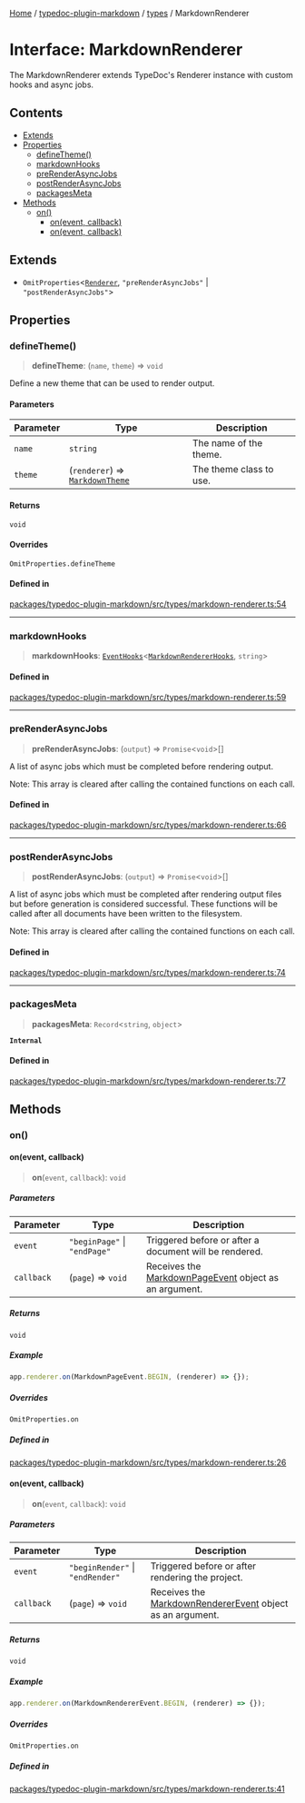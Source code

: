 [Home](../../../README.md) / [typedoc-plugin-markdown](../../README.md) / [types](../README.md) / MarkdownRenderer

# Interface: MarkdownRenderer

The MarkdownRenderer extends TypeDoc's Renderer instance with custom hooks and async jobs.

## Contents

* [Extends](#extends)
* [Properties](#properties)
  * [defineTheme()](#definetheme)
  * [markdownHooks](#markdownhooks)
  * [preRenderAsyncJobs](#prerenderasyncjobs)
  * [postRenderAsyncJobs](#postrenderasyncjobs)
  * [packagesMeta](#packagesmeta)
* [Methods](#methods)
  * [on()](#on)
    * [on(event, callback)](#onevent-callback)
    * [on(event, callback)](#onevent-callback-1)

## Extends

* `OmitProperties`\<[`Renderer`](https://typedoc.org/api/classes/Renderer.html), `"preRenderAsyncJobs"` | `"postRenderAsyncJobs"`>

## Properties

### defineTheme()

> **defineTheme**: (`name`, `theme`) => `void`

Define a new theme that can be used to render output.

#### Parameters

| Parameter | Type                                                                    | Description             |
| --------- | ----------------------------------------------------------------------- | ----------------------- |
| `name`    | `string`                                                                | The name of the theme.  |
| `theme`   | (`renderer`) => [`MarkdownTheme`](../../theme/classes/MarkdownTheme.md) | The theme class to use. |

#### Returns

`void`

#### Overrides

`OmitProperties.defineTheme`

#### Defined in

[packages/typedoc-plugin-markdown/src/types/markdown-renderer.ts:54](https://github.com/typedoc2md/typedoc-plugin-markdown/blob/main/packages/typedoc-plugin-markdown/src/types/markdown-renderer.ts#L54)

***

### markdownHooks

> **markdownHooks**: [`EventHooks`](https://typedoc.org/api/classes/EventHooks.html)\<[`MarkdownRendererHooks`](MarkdownRendererHooks.md), `string`>

#### Defined in

[packages/typedoc-plugin-markdown/src/types/markdown-renderer.ts:59](https://github.com/typedoc2md/typedoc-plugin-markdown/blob/main/packages/typedoc-plugin-markdown/src/types/markdown-renderer.ts#L59)

***

### preRenderAsyncJobs

> **preRenderAsyncJobs**: (`output`) => `Promise`\<`void`>\[]

A list of async jobs which must be completed before rendering output.

Note: This array is cleared after calling the contained functions on each call.

#### Defined in

[packages/typedoc-plugin-markdown/src/types/markdown-renderer.ts:66](https://github.com/typedoc2md/typedoc-plugin-markdown/blob/main/packages/typedoc-plugin-markdown/src/types/markdown-renderer.ts#L66)

***

### postRenderAsyncJobs

> **postRenderAsyncJobs**: (`output`) => `Promise`\<`void`>\[]

A list of async jobs which must be completed after rendering output files but before generation is considered successful.
These functions will be called after all documents have been written to the filesystem.

Note: This array is cleared after calling the contained functions on each call.

#### Defined in

[packages/typedoc-plugin-markdown/src/types/markdown-renderer.ts:74](https://github.com/typedoc2md/typedoc-plugin-markdown/blob/main/packages/typedoc-plugin-markdown/src/types/markdown-renderer.ts#L74)

***

### packagesMeta

> **packagesMeta**: `Record`\<`string`, `object`>

**`Internal`**

#### Defined in

[packages/typedoc-plugin-markdown/src/types/markdown-renderer.ts:77](https://github.com/typedoc2md/typedoc-plugin-markdown/blob/main/packages/typedoc-plugin-markdown/src/types/markdown-renderer.ts#L77)

## Methods

### on()

#### on(event, callback)

> **on**(`event`, `callback`): `void`

##### Parameters

| Parameter  | Type                         | Description                                                                                        |
| ---------- | ---------------------------- | -------------------------------------------------------------------------------------------------- |
| `event`    | `"beginPage"` \| `"endPage"` | Triggered before or after a document will be rendered.                                             |
| `callback` | (`page`) => `void`           | Receives the [MarkdownPageEvent](../../events/classes/MarkdownPageEvent.md) object as an argument. |

##### Returns

`void`

##### Example

```ts
app.renderer.on(MarkdownPageEvent.BEGIN, (renderer) => {});
```

##### Overrides

`OmitProperties.on`

##### Defined in

[packages/typedoc-plugin-markdown/src/types/markdown-renderer.ts:26](https://github.com/typedoc2md/typedoc-plugin-markdown/blob/main/packages/typedoc-plugin-markdown/src/types/markdown-renderer.ts#L26)

#### on(event, callback)

> **on**(`event`, `callback`): `void`

##### Parameters

| Parameter  | Type                             | Description                                                                                                |
| ---------- | -------------------------------- | ---------------------------------------------------------------------------------------------------------- |
| `event`    | `"beginRender"` \| `"endRender"` | Triggered before or after rendering the project.                                                           |
| `callback` | (`page`) => `void`               | Receives the [MarkdownRendererEvent](../../events/classes/MarkdownRendererEvent.md) object as an argument. |

##### Returns

`void`

##### Example

```ts
app.renderer.on(MarkdownRendererEvent.BEGIN, (renderer) => {});
```

##### Overrides

`OmitProperties.on`

##### Defined in

[packages/typedoc-plugin-markdown/src/types/markdown-renderer.ts:41](https://github.com/typedoc2md/typedoc-plugin-markdown/blob/main/packages/typedoc-plugin-markdown/src/types/markdown-renderer.ts#L41)
